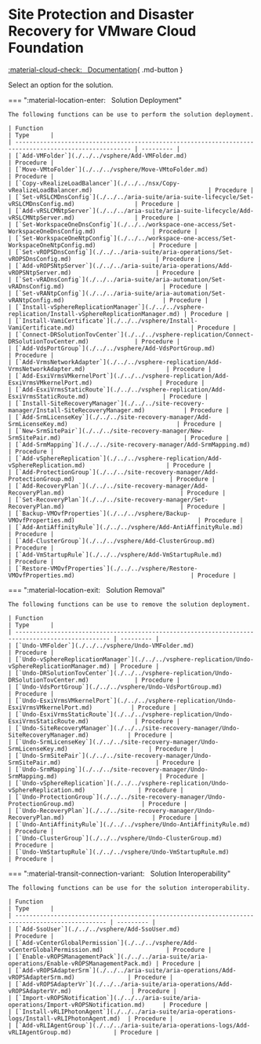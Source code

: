 # Site Protection and Disaster Recovery for VMware Cloud Foundation

[:material-cloud-check: &nbsp; Documentation][solution]{ .md-button }

Select an option for the solution.

=== ":material-location-enter: &nbsp; Solution Deployment"

    The following functions can be use to perform the solution deployment.

    | Function                                                                                                | Type      |
    | ------------------------------------------------------------------------------------------------------- | --------- |
    | [`Add-VMFolder`](./../../vsphere/Add-VMFolder.md)                                                       | Procedure |
    | [`Move-VMtoFolder`](./../../vsphere/Move-VMtoFolder.md)                                                 | Procedure |
    | [`Copy-vRealizeLoadBalancer`](./../../nsx/Copy-vRealizeLoadBalancer.md)                                 | Procedure |
    | [`Set-vRSLCMDnsConfig`](./../../aria-suite/aria-suite-lifecycle/Set-vRSLCMDnsConfig.md)                 | Procedure |
    | [`Add-vRSLCMNtpServer`](./../../aria-suite/aria-suite-lifecycle/Add-vRSLCMNtpServer.md)                 | Procedure |
    | [`Set-WorkspaceOneDnsConfig`](./../../workspace-one-access/Set-WorkspaceOneDnsConfig.md)                | Procedure |
    | [`Set-WorkspaceOneNtpConfig`](./../../workspace-one-access/Set-WorkspaceOneNtpConfig.md)                | Procedure |
    | [`Set-vROPSDnsConfig`](./../../aria-suite/aria-operations/Set-vROPSDnsConfig.md)                        | Procedure |
    | [`Add-vROPSNtpServer`](./../../aria-suite/aria-operations/Add-vROPSNtpServer.md)                        | Procedure |
    | [`Set-vRADnsConfig`](./../../aria-suite/aria-automation/Set-vRADnsConfig.md)                            | Procedure |
    | [`Set-vRANtpConfig`](./../../aria-suite/aria-automation/Set-vRANtpConfig.md)                            | Procedure |
    | [`Install-vSphereReplicationManager`](./../../vsphere-replication/Install-vSphereReplicationManager.md) | Procedure |
    | [`Install-VamiCertificate`](./../../vsphere/Install-VamiCertificate.md)                                 | Procedure |
    | [`Connect-DRSolutionTovCenter`](./../../vsphere-replication/Connect-DRSolutionTovCenter.md)             | Procedure |
    | [`Add-VdsPortGroup`](./../../vsphere/Add-VdsPortGroup.md)                                               | Procedure |
    | [`Add-VrmsNetworkAdapter`](./../../vsphere-replication/Add-VrmsNetworkAdapter.md)                       | Procedure |
    | [`Add-EsxiVrmsVMkernelPort`](./../../vsphere-replication/Add-EsxiVrmsVMkernelPort.md)                   | Procedure |
    | [`Add-EsxiVrmsStaticRoute`](./../../vsphere-replication/Add-EsxiVrmsStaticRoute.md)                     | Procedure |
    | [`Install-SiteRecoveryManager`](./../../site-recovery-manager/Install-SiteRecoveryManager.md)           | Procedure |
    | [`Add-SrmLicenseKey`](./../../site-recovery-manager/Add-SrmLicenseKey.md)                               | Procedure |
    | [`New-SrmSitePair`](./../../site-recovery-manager/New-SrmSitePair.md)                                   | Procedure |
    | [`Add-SrmMapping`](./../../site-recovery-manager/Add-SrmMapping.md)                                     | Procedure |
    | [`Add-vSphereReplication`](./../../vsphere-replication/Add-vSphereReplication.md)                       | Procedure |
    | [`Add-ProtectionGroup`](./../../site-recovery-manager/Add-ProtectionGroup.md)                           | Procedure |
    | [`Add-RecoveryPlan`](./../../site-recovery-manager/Add-RecoveryPlan.md)                                 | Procedure |
    | [`Set-RecoveryPlan`](./../../site-recovery-manager/Set-RecoveryPlan.md)                                 | Procedure |
    | [`Backup-VMOvfProperties`](./../../vsphere/Backup-VMOvfProperties.md)                                   | Procedure |
    | [`Add-AntiAffinityRule`](./../../vsphere/Add-AntiAffinityRule.md)                                       | Procedure |
    | [`Add-ClusterGroup`](./../../vsphere/Add-ClusterGroup.md)                                               | Procedure |
    | [`Add-VmStartupRule`](./../../vsphere/Add-VmStartupRule.md)                                             | Procedure |
    | [`Restore-VMOvfProperties`](./../../vsphere/Restore-VMOvfProperties.md)                                 | Procedure |

=== ":material-location-exit: &nbsp; Solution Removal"

    The following functions can be use to remove the solution deployment.

    | Function                                                                                          | Type      |
    | ------------------------------------------------------------------------------------------------- | --------- |
    | [`Undo-VMFolder`](./../../vsphere/Undo-VMFolder.md)                                               | Procedure |
    | [`Undo-vSphereReplicationManager`](./../../vsphere-replication/Undo-vSphereReplicationManager.md) | Procedure |
    | [`Undo-DRSolutionTovCenter`](./../../vsphere-replication/Undo-DRSolutionTovCenter.md)             | Procedure |
    | [`Undo-VdsPortGroup`](./../../vsphere/Undo-VdsPortGroup.md)                                       | Procedure |
    | [`Undo-EsxiVrmsVMkernelPort`](./../../vsphere-replication/Undo-EsxiVrmsVMkernelPort.md)           | Procedure |
    | [`Undo-EsxiVrmsStaticRoute`](./../../vsphere-replication/Undo-EsxiVrmsStaticRoute.md)             | Procedure |
    | [`Undo-SiteRecoveryManager`](./../../site-recovery-manager/Undo-SiteRecoveryManager.md)           | Procedure |
    | [`Undo-SrmLicenseKey`](./../../site-recovery-manager/Undo-SrmLicenseKey.md)                       | Procedure |
    | [`Undo-SrmSitePair`](./../../site-recovery-manager/Undo-SrmSitePair.md)                           | Procedure |
    | [`Undo-SrmMapping`](./../../site-recovery-manager/Undo-SrmMapping.md)                             | Procedure |
    | [`Undo-vSphereReplication`](./../../vsphere-replication/Undo-vSphereReplication.md)               | Procedure |
    | [`Undo-ProtectionGroup`](./../../site-recovery-manager/Undo-ProtectionGroup.md)                   | Procedure |
    | [`Undo-RecoveryPlan`](./../../site-recovery-manager/Undo-RecoveryPlan.md)                         | Procedure |
    | [`Undo-AntiAffinityRule`](./../../vsphere/Undo-AntiAffinityRule.md)                               | Procedure |
    | [`Undo-ClusterGroup`](./../../vsphere/Undo-ClusterGroup.md)                                       | Procedure |
    | [`Undo-VmStartupRule`](./../../vsphere/Undo-VmStartupRule.md)                                     | Procedure |

=== ":material-transit-connection-variant: &nbsp; Solution Interoperability"

    The following functions can be use for the solution interoperability.

    | Function                                                                                         | Type      |
    | ------------------------------------------------------------------------------------------------ | --------- |
    | [`Add-SsoUser`](./../../vsphere/Add-SsoUser.md)                                                  | Procedure |
    | [`Add-vCenterGlobalPermission`](./../../vsphere/Add-vCenterGlobalPermission.md)                  | Procedure |
    | [`Enable-vROPSManagementPack`](./../../aria-suite/aria-operations/Enable-vROPSManagementPack.md) | Procedure |
    | [`Add-vROPSAdapterSrm`](./../../aria-suite/aria-operations/Add-vROPSAdapterSrm.md)               | Procedure |
    | [`Add-vROPSAdapterVr`](./../../aria-suite/aria-operations/Add-vROPSAdapterVr.md)                 | Procedure |
    | [`Import-vROPSNotification`](./../../aria-suite/aria-operations/Import-vROPSNotification.md)     | Procedure |
    | [`Install-vRLIPhotonAgent`](./../../aria-suite/aria-operations-logs/Install-vRLIPhotonAgent.md)  | Procedure |
    | [`Add-vRLIAgentGroup`](./../../aria-suite/aria-operations-logs/Add-vRLIAgentGroup.md)            | Procedure |

[solution]: https://docs.vmware.com/en/VMware-Cloud-Foundation/services/vcf-private-cloud-automation-v1/GUID-33896484-4331-46F1-8875-B487BBEDCE05.html
